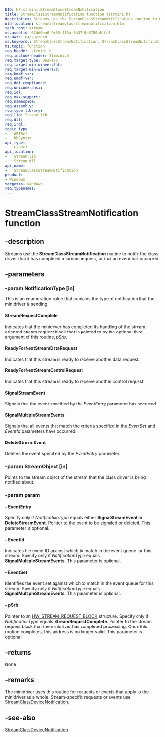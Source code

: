 ```yaml
---
UID: NF:strmini.StreamClassStreamNotification
title: StreamClassStreamNotification function (strmini.h)
description: Streams use the StreamClassStreamNotification routine to notify the class driver that it has completed a stream request, or that an event has occurred.
old-location: stream\streamclassstreamnotification.htm
tech.root: stream
ms.assetid: 67dd0ea0-9c69-415a-8b37-0e8700b6fbd8
ms.date: 04/23/2018
ms.keywords: StreamClassStreamNotification, StreamClassStreamNotification routine [Streaming Media Devices], strclass-routines_22bc1b48-b75e-4dce-9aae-16e16b1ca1f9.xml, stream.streamclassstreamnotification, strmini/StreamClassStreamNotification
ms.topic: function
req.header: strmini.h
req.include-header: Strmini.h
req.target-type: Desktop
req.target-min-winverclnt: 
req.target-min-winversvr: 
req.kmdf-ver: 
req.umdf-ver: 
req.ddi-compliance: 
req.unicode-ansi: 
req.idl: 
req.max-support: 
req.namespace: 
req.assembly: 
req.type-library: 
req.lib: Stream.lib
req.dll: 
req.irql: 
topic_type:
-	APIRef
-	kbSyntax
api_type:
-	LibDef
api_location:
-	Stream.lib
-	Stream.dll
api_name:
-	StreamClassStreamNotification
product:
- Windows
targetos: Windows
req.typenames: 
---
```


# StreamClassStreamNotification function


## -description


Streams use the <b>StreamClassStreamNotification</b> routine to notify the class driver that it has completed a stream request, or that an event has occurred.


## -parameters




### -param NotificationType [in]

This is an enumeration value that contains the type of notification that the minidriver is sending.





#### StreamRequestComplete

Indicates that the minidriver has completed its handling of the stream-oriented stream request block that is pointed to by the optional third argument of this routine, <i>pSrb</i>.



#### ReadyForNextStreamDataRequest

Indicates that this stream is ready to receive another data request. 



#### ReadyForNextStreamControlRequest

Indicates that this stream is ready to receive another control request. 



#### SignalStreamEvent

Signals that the event specified by the <i>EventEntry</i> parameter has occurred.



#### SignalMultipleStreamEvents

Signals that all events that match the criteria specified in the <i>EventSet</i> and <i>EventId</i> parameters have occurred.



#### DeleteStreamEvent

Deletes the event specified by the <i>EventEntry</i> parameter.


### -param StreamObject [in]

Points to the stream object of the stream that the class driver is being notified about.


### -param param






#### - EventEntry

Specify only if <i>NotificationType</i> equals either <b>SignalStreamEvent</b> or <b>DeleteStreamEvent</b>. Pointer to the event to be signaled or deleted. This parameter is optional. 


#### - EventId

Indicates the event ID against which to match in the event queue for this stream. Specify only if <i>NotificationType</i> equals <b>SignalMultipleStreamEvents</b>. This parameter is optional.


#### - EventSet

Identifies the event set against which to match in the event queue for this stream. Specify only if <i>NotificationType</i> equals <b>SignalMultipleStreamEvents</b>. This parameter is optional. 


#### - pSrb

Pointer to an <a href="https://msdn.microsoft.com/library/windows/hardware/ff559702">HW_STREAM_REQUEST_BLOCK</a> structure. Specify only if <i>NotificationType</i> equals <b>StreamRequestComplete</b>. Pointer to the stream request block that the minidriver has completed processing. Once this routine completes, this address is no longer valid. This parameter is optional.


## -returns



None




## -remarks



The minidriver uses this routine for requests or events that apply to the minidriver as a whole. Stream-specific requests or events use <a href="https://msdn.microsoft.com/library/windows/hardware/ff568239">StreamClassDeviceNotification</a>.




## -see-also




<a href="https://msdn.microsoft.com/library/windows/hardware/ff568239">StreamClassDeviceNotification</a>
 

 

